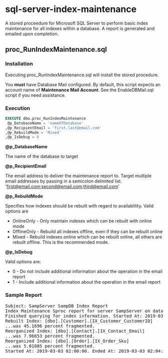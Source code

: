 # sql-server-index-maintenance

A stored proceedure for Microsoft SQL Server to perform basic index maintenance for all indexes within a database. A report is generated and emailed upon completion.

## proc_RunIndexMaintenance.sql

### Installation

Executing proc_RunIndexMaintenance.sql will install the stored procedure.

You **must** have Database Mail configured. By default, this script expects an account name of **Maintenance Mail Account**. See the EnableDBMail.sql script if you need assistance.

### Execution

````sql
EXECUTE dbo.proc_RunIndexMaintenance
 @p_DatabaseName = 'nameOfDatabase'
,@p_RecipientEmail = 'first.last@email.com'
,@p_RebuildMode = 'Mixed'
,@p_IsDebug = 0
````

**@p_DatabaseName**

The name of the database to target

**@p_RecipientEmail**

The email address to deliver the maintenance report to. Target multiple email addresses by passing in a semicolon delimited list. 'first@email.com;second@email.com;third@email.com'

**@p_RebuildMode**

Specifies how indexes should be rebuilt with regard to availablility. Valid options are
* OnlineOnly - Only maintain indexes which can be rebuilt with online mode
* OfflineOnly - Rebuild all indexes offline, even if they can be rebuilt online
* Mixed - Rebuild indexes online which can be rebuilt online, all others are rebuilt offline. This is the recommended mode.

**@p_IsDebug**

Valid options are:
* 0 - Do not include additional information about the operation in the email report
* 1 - Include additional information about the operation in the email report

### Sample Report

<pre>Subject: SampServer SampDB Index Report
Index Maintenance Sproc report for server SampServer on database: SampDB
Finished querying for index information. Started At: 2019-03-03 02:00:00 Ended At: 2019-03-03 02:02:32 Took 2 seconds
Rebuilt Index: [dbo].[Customer].[IX_Customer_CustomerID]
...was 45.1696 percent fragmented.
Reorganized Index: [dbo].[Contact].[IX_Contact_Email]
...was 7.96653 percent fragmented.
Reorganized Index: [dbo].[Order].[IX_Order_Sku]
...was 5.01085 percent fragmented.
Started At: 2019-03-03 02:00:00. Ended At: 2019-03-03 02:04:24. Total Execution Time in Minutes: 4</pre>